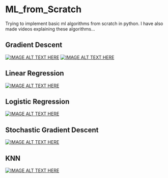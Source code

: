 # ML_from_Scratch
Trying to implement basic ml algorithms from scratch in python. I have also made videos explaining these algorithms...

## Gradient Descent
[![IMAGE ALT TEXT HERE](https://i9.ytimg.com/vi/36zkIAAUcZ4/mqdefault.jpg?time=1587571216056&sqp=CIDUgfUF&rs=AOn4CLBxzE9AugNr3ADl9Q6PdVghLIQ0qA)](https://youtu.be/36zkIAAUcZ4)
[![IMAGE ALT TEXT HERE](https://i9.ytimg.com/vi/41BiBUZbg9U/mqdefault.jpg?time=1587570852769&sqp=CKjPgfUF&rs=AOn4CLDWUtOzlAtFPpP9ByBdgxSsU66j2g)](https://youtu.be/41BiBUZbg9U)


## Linear Regression
[![IMAGE ALT TEXT HERE](https://i9.ytimg.com/vi/fnDO1s4fzi4/mqdefault.jpg?time=1587571269438&sqp=CIDUgfUF&rs=AOn4CLBBgHYqWd7b-zaW9FWNK9rLZKOV8A)](https://youtu.be/fnDO1s4fzi4)

## Logistic Regression
[![IMAGE ALT TEXT HERE](https://i9.ytimg.com/vi/NtjAeXppomA/mqdefault.jpg?time=1587571338233&sqp=CIDUgfUF&rs=AOn4CLCoFALGAillQMFtt0e20w4u_LweCA)](https://youtu.be/NtjAeXppomA)

## Stochastic Gradient Descent
[![IMAGE ALT TEXT HERE](https://i9.ytimg.com/vi/V8InSDYHG4s/mqdefault.jpg?time=1587571379918&sqp=CIDUgfUF&rs=AOn4CLBReRphuMda0Wg-rRULUhJpmdyoJQ)](https://youtu.be/V8InSDYHG4s)

## KNN
[![IMAGE ALT TEXT HERE](https://i9.ytimg.com/vi/0RwM2BaLNkE/mqdefault.jpg?time=1587571447110&sqp=CIDUgfUF&rs=AOn4CLCDthMfUJxuHGpDyoEeiNoRChDu2w)](https://youtu.be/0RwM2BaLNkE)

